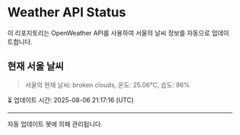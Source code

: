 
# Weather API Status

이 리포지토리는 OpenWeather API를 사용하여 서울의 날씨 정보를 자동으로 업데이트합니다.

## 현재 서울 날씨
> 서울의 현재 날씨: broken clouds, 온도: 25.06°C, 습도: 96%

⏳ 업데이트 시간: 2025-08-06 21:17:16 (UTC)

---
자동 업데이트 봇에 의해 관리됩니다.
